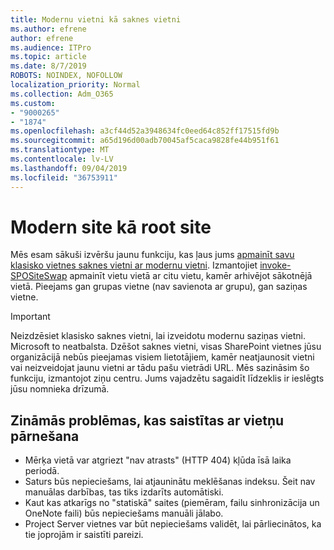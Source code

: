 ```yaml
---
title: Modernu vietni kā saknes vietni
ms.author: efrene
author: efrene
ms.audience: ITPro
ms.topic: article
ms.date: 8/7/2019
ROBOTS: NOINDEX, NOFOLLOW
localization_priority: Normal
ms.collection: Adm_O365
ms.custom:
- "9000265"
- "1874"
ms.openlocfilehash: a3cf44d52a3948634fc0eed64c852ff17515fd9b
ms.sourcegitcommit: a65d196d00adb70045af5caca9828fe44b951f61
ms.translationtype: MT
ms.contentlocale: lv-LV
ms.lasthandoff: 09/04/2019
ms.locfileid: "36753911"
---
```

# <a name="modern-site-as-root-site"></a>Modern site kā root site

Mēs esam sākuši izvēršu jaunu funkciju, kas ļaus jums [apmainīt savu klasisko vietnes saknes vietni ar modernu vietni](https://docs.microsoft.com/sharepoint/modern-root-site). Izmantojiet [invoke-SPOSiteSwap](https://docs.microsoft.com/powershell/module/sharepoint-online/invoke-spositeswap?view=sharepoint-ps) apmainīt vietu vietā ar citu vietu, kamēr arhivējot sākotnējā vietā. Pieejams gan grupas vietne (nav savienota ar grupu), gan saziņas vietne.

>[!Important]
> Neizdzēsiet klasisko saknes vietni, lai izveidotu modernu saziņas vietni. Microsoft to neatbalsta. Dzēšot saknes vietni, visas SharePoint vietnes jūsu organizācijā nebūs pieejamas visiem lietotājiem, kamēr neatjaunosit vietni vai neizveidojat jaunu vietni ar tādu pašu vietrādi URL. Mēs sazināsim šo funkciju, izmantojot ziņu centru. Jums vajadzētu sagaidīt līdzeklis ir ieslēgts jūsu nomnieka drīzumā.

## <a name="known-issues-with-swapping-sites"></a>Zināmās problēmas, kas saistītas ar vietņu pārnešana
- Mērķa vietā var atgriezt "nav atrasts" (HTTP 404) kļūda īsā laika periodā.
- Saturs būs nepieciešams, lai atjauninātu meklēšanas indeksu. Šeit nav manuālas darbības, tas tiks izdarīts automātiski.
- Kaut kas atkarīgs no "statiskā" saites (piemēram, failu sinhronizācija un OneNote faili) būs nepieciešams manuāli jālabo.
- Project Server vietnes var būt nepieciešams validēt, lai pārliecinātos, ka tie joprojām ir saistīti pareizi. 
